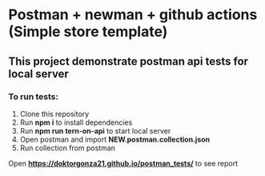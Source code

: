 # Postman + newman + github actions (Simple store template)

## This project demonstrate postman api tests for local server

### To run tests:

1. Clone this repository<br>
2. Run **npm i** to install dependencies<br>
3. Run **npm run tern-on-api** to start local server<br>
4. Open postman and import **NEW.postman.collection.json**<br>
5. Run collection from postman

Open **https://doktorgonza21.github.io/postman_tests/** to see report